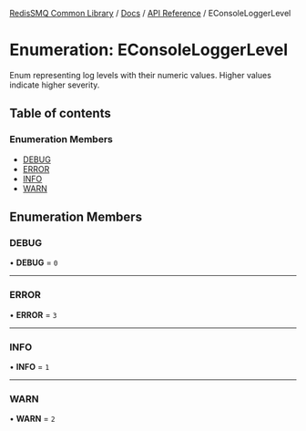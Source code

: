 [RedisSMQ Common Library](../../../README.md) / [Docs](../../README.md) / [API Reference](../README.md) / EConsoleLoggerLevel

# Enumeration: EConsoleLoggerLevel

Enum representing log levels with their numeric values.
Higher values indicate higher severity.

## Table of contents

### Enumeration Members

- [DEBUG](EConsoleLoggerLevel.md#debug)
- [ERROR](EConsoleLoggerLevel.md#error)
- [INFO](EConsoleLoggerLevel.md#info)
- [WARN](EConsoleLoggerLevel.md#warn)

## Enumeration Members

### DEBUG

• **DEBUG** = ``0``

___

### ERROR

• **ERROR** = ``3``

___

### INFO

• **INFO** = ``1``

___

### WARN

• **WARN** = ``2``
